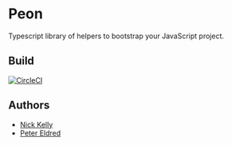 # Peon

Typescript library of helpers to bootstrap your JavaScript project.

## Build

[![CircleCI](https://circleci.com/gh/syntaxfanatics/peon/tree/master.svg?style=svg)](https://circleci.com/gh/syntaxfanatics/peon/tree/master)

## Authors

- [Nick Kelly](https://github.com/NickKelly1)
- [Peter Eldred](https://github.com/dJPoida)
